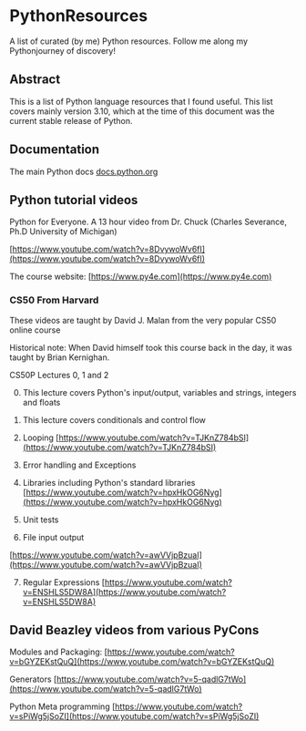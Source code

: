 # PythonResources
A list of curated (by me) Python resources. Follow me along my Pythonjourney of discovery!

## Abstract

This is a list of Python language resources that I found useful.
This list covers mainly version 3.10, which at the time of this document
was the current stable release of Python.

## Documentation

The main Python docs
[docs.python.org](docs.python.org)


##  Python tutorial videos

Python for Everyone. A 13 hour video from Dr. Chuck (Charles Severance, Ph.D University of Michigan)

[https://www.youtube.com/watch?v=8DvywoWv6fI](https://www.youtube.com/watch?v=8DvywoWv6fI)

The course website:
[https://www.py4e.com](https://www.py4e.com)



### CS50 From Harvard

These videos are taught by David J. Malan from the very popular CS50 online course

Historical note: When David himself took this course back in the day, it was taught by Brian Kernighan.

CS50P Lectures 0, 1 and 2

0. This  lecture covers Python's input/output, variables and strings, integers and floats
1. This lecture covers conditionals and control flow
2.  Looping
[https://www.youtube.com/watch?v=TJKnZ784bSI](https://www.youtube.com/watch?v=TJKnZ784bSI)


3. Error handling and Exceptions
4. Libraries including Python's standard libraries
[https://www.youtube.com/watch?v=hpxHkOG6Nyg](https://www.youtube.com/watch?v=hpxHkOG6Nyg)

5. Unit tests
6. File input output

[https://www.youtube.com/watch?v=awVVjpBzuaI](https://www.youtube.com/watch?v=awVVjpBzuaI)

7. Regular Expressions
[https://www.youtube.com/watch?v=ENSHLS5DW8A](https://www.youtube.com/watch?v=ENSHLS5DW8A)



## David Beazley videos from various PyCons

Modules and Packaging:
[https://www.youtube.com/watch?v=bGYZEKstQuQ](https://www.youtube.com/watch?v=bGYZEKstQuQ)

Generators
[https://www.youtube.com/watch?v=5-qadlG7tWo](https://www.youtube.com/watch?v=5-qadlG7tWo)





Python Meta programming
[https://www.youtube.com/watch?v=sPiWg5jSoZI](https://www.youtube.com/watch?v=sPiWg5jSoZI)



